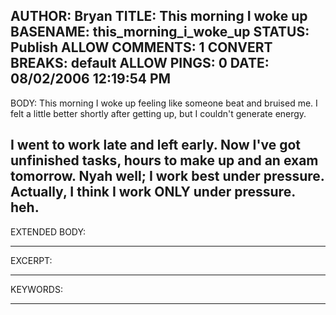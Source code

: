 AUTHOR: Bryan
TITLE: This morning I woke up
BASENAME: this_morning_i_woke_up
STATUS: Publish
ALLOW COMMENTS: 1
CONVERT BREAKS: __default__
ALLOW PINGS: 0
DATE: 08/02/2006 12:19:54 PM
-----
BODY:
This morning I woke up feeling like someone beat and bruised me. I felt a little better shortly after getting up, but I couldn't generate energy. 

I went to work late and left early. Now I've got unfinished tasks, hours to make up and an exam tomorrow. Nyah well; I work best under pressure. Actually, I think I work ONLY under pressure. heh.
-----
EXTENDED BODY:

-----
EXCERPT:

-----
KEYWORDS:

-----



